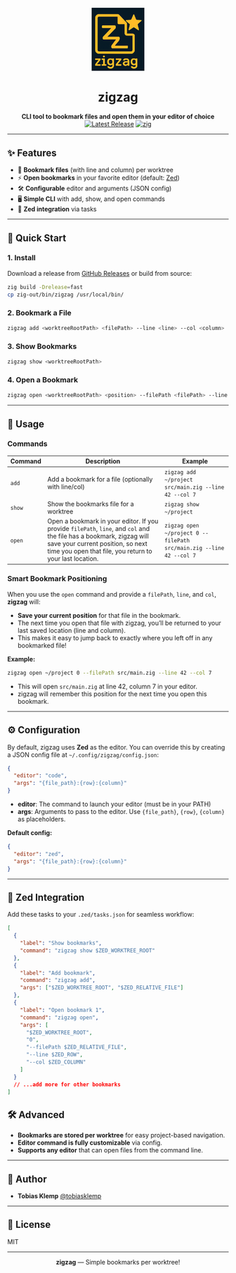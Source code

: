 <p align="center">
  <img src="https://raw.githubusercontent.com/tobiasklemp/zigzag/main/assets/logo_zigzag.png" alt="zigzag logo" width="120" />
</p>

<h1 align="center">zigzag</h1>

<p align="center">
  <b>CLI tool to bookmark files and open them in your editor of choice</b><br>
  <a href="https://github.com/tobiasklemp/zigzag/releases"><img src="https://img.shields.io/github/v/release/tobiasklemp/zigzag" alt="Latest Release"></a>
  <a href="https://ziglang.org/"><img src="https://img.shields.io/badge/zig-0.12.0-orange" alt="zig"></a>
</p>

---

## ✨ Features

- 📑 **Bookmark files** (with line and column) per worktree
- ⚡ **Open bookmarks** in your favorite editor (default: [Zed](https://zed.dev))
- 🛠️ **Configurable** editor and arguments (JSON config)
- 🖥️ **Simple CLI** with add, show, and open commands
- 🧩 **Zed integration** via tasks

---

## 🚀 Quick Start

### 1. **Install**

Download a release from [GitHub Releases](https://github.com/tobiasklemp/zigzag/releases) or build from source:

```sh
zig build -Drelease=fast
cp zig-out/bin/zigzag /usr/local/bin/
```

### 2. **Bookmark a File**

```sh
zigzag add <worktreeRootPath> <filePath> --line <line> --col <column>
```

### 3. **Show Bookmarks**

```sh
zigzag show <worktreeRootPath>
```

### 4. **Open a Bookmark**

```sh
zigzag open <worktreeRootPath> <position> --filePath <filePath> --line <line> --col <column>
```

---

## 📝 Usage

### **Commands**

| Command | Description | Example |
|---------|-------------|---------|
| `add`   | Add a bookmark for a file (optionally with line/col) | `zigzag add ~/project src/main.zig --line 42 --col 7` |
| `show`  | Show the bookmarks file for a worktree | `zigzag show ~/project` |
| `open`  | Open a bookmark in your editor. If you provide `filePath`, `line`, and `col` and the file has a bookmark, zigzag will save your current position, so next time you open that file, you return to your last location. | `zigzag open ~/project 0 --filePath src/main.zig --line 42 --col 7` |

### **Smart Bookmark Positioning**

When you use the `open` command and provide a `filePath`, `line`, and `col`, **zigzag** will:

- **Save your current position** for that file in the bookmark.
- The next time you open that file with zigzag, you’ll be returned to your last saved location (line and column).
- This makes it easy to jump back to exactly where you left off in any bookmarked file!

**Example:**

```sh
zigzag open ~/project 0 --filePath src/main.zig --line 42 --col 7
```

- This will open `src/main.zig` at line 42, column 7 in your editor.
- zigzag will remember this position for the next time you open this bookmark.

---

## ⚙️ Configuration

By default, zigzag uses **Zed** as the editor.
You can override this by creating a JSON config file at `~/.config/zigzag/config.json`:

```json
{
  "editor": "code",
  "args": "{file_path}:{row}:{column}"
}
```

- **editor**: The command to launch your editor (must be in your PATH)
- **args**: Arguments to pass to the editor.
  Use `{file_path}`, `{row}`, `{column}` as placeholders.

**Default config:**
```json
{
  "editor": "zed",
  "args": "{file_path}:{row}:{column}"
}
```

---

## 🧩 Zed Integration

Add these tasks to your `.zed/tasks.json` for seamless workflow:

```json
[
  {
    "label": "Show bookmarks",
    "command": "zigzag show $ZED_WORKTREE_ROOT"
  },
  {
    "label": "Add bookmark",
    "command": "zigzag add",
    "args": ["$ZED_WORKTREE_ROOT", "$ZED_RELATIVE_FILE"]
  },
  {
    "label": "Open bookmark 1",
    "command": "zigzag open",
    "args": [
      "$ZED_WORKTREE_ROOT",
      "0",
      "--filePath $ZED_RELATIVE_FILE",
      "--line $ZED_ROW",
      "--col $ZED_COLUMN"
    ]
  }
  // ...add more for other bookmarks
]
```

## 🛠️ Advanced

- **Bookmarks are stored per worktree** for easy project-based navigation.
- **Editor command is fully customizable** via config.
- **Supports any editor** that can open files from the command line.

---

## 👤 Author

- **Tobias Klemp**
  [@tobiasklemp](https://github.com/tklemp)

---

## 📄 License

MIT

---

<p align="center">
  <b>zigzag</b> — Simple bookmarks per worktree!
</p>

